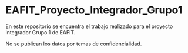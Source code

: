 # EAFIT_Proyecto_Integrador_Grupo1

En este repositorio se encuentra el trabajo realizado para el proyecto integrador Grupo 1 de EAFIT.

No se publican los datos por temas de confidencialidad.
